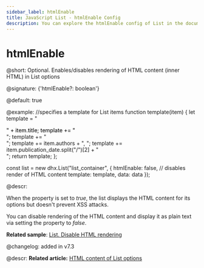 ```yaml
---
sidebar_label: htmlEnable
title: JavaScript List - htmlEnable Config 
description: You can explore the htmlEnable config of List in the documentation of the DHTMLX JavaScript UI library. Browse developer guides and API reference, try out code examples and live demos, and download a free 30-day evaluation version of DHTMLX Suite.
---
```


# htmlEnable

@short: Optional. Enables/disables rendering of HTML content (inner HTML) in List options

@signature: {'htmlEnable?: boolean'}

@default: true

@example:
//specifies a template for List items
function template(item) {
    let template = "<div class='item_name' style='font-weight: 500'>" + item.title;
    template += "</div>";
    template += "<div class='item_author'>";
    template += item.authors + ", ";
    template += item.publication_date.split("/")[2] + "</div>";
    return template;
};

const list = new dhx.List("list_container", {
    htmlEnable: false, // disables render of HTML content
    template: template,
    data: data
});

@descr:

When the property is set to *true*, the list displays the HTML content for its options but doesn't prevent XSS attacks.

You can disable rendering of the HTML content and display it as plain text via setting the property to *false*.

**Related sample**: [List. Disable HTML rendering](https://snippet.dhtmlx.com/tj0tn7fl)

@changelog: added in v7.3

@descr:
**Related article:** [HTML content of List options](list/configuration.md/#html-content-of-list-options)


